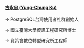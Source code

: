 #### [古永忠 (Yung-Chung Ku)](https://github.com/ycku)
→ PostgreSQL台灣使用者社群創始人

→ 國立臺灣大學資訊工程研究所博士

→ 資策會數位轉型研究所工程師
